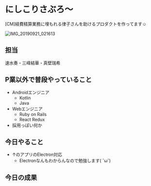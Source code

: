 # にしこりさぶろ〜

[CM]経費精算業務に埋もれる律子さんを助けるプロダクトを作ってます☺️

![IMG_20190921_021613](https://user-images.githubusercontent.com/8080435/71161606-fd614e80-228c-11ea-92f2-7d658c918c28.jpg)

## 担当

速水奏・三峰結華・真壁瑞希

## P業以外で普段やっていること

- Androidエンジニア
  - Kotlin
  - Java
- Webエンジニア
  - Ruby on Rails
  - React Redux
- 採用っぽい何か

## 今日やること

- ↑のアプリのElectron対応 
  - Electronなんもわからんなので勉強します( ˘ω˘)


## 今日の成果
